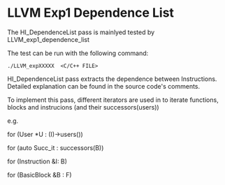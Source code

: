 # LLVM Exp1 Dependence List

The HI_DependenceList pass is mainlyed tested by LLVM_exp1_dependence_list

The test can be run with the following command:

    ./LLVM_expXXXXX  <C/C++ FILE>

HI_DependenceList pass extracts the dependence between Instructions. Detailed explanation can be found in the source code's comments.

To implement this pass, different iterators are used in to iterate functions, blocks and instrucions (and their successors(users))

e.g.


for (User *U : (I)->users())

for (auto Succ_it : successors(B))

for (Instruction &I: B) 

for (BasicBlock &B : F) 